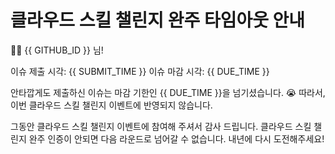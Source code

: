 # 클라우드 스킬 챌린지 완주 타임아웃 안내 

👋🏼 {{ GITHUB_ID }} 님!

이슈 제출 시각: {{ SUBMIT_TIME }}
이슈 마감 시각: {{ DUE_TIME }}  

안타깝게도 제출하신 이슈는 마감 기한인 {{ DUE_TIME }}을 넘기셨습니다. 😭 따라서, 이번 클라우드 스킬 챌린지 이벤트에 반영되지 않습니다.

그동안 클라우드 스킬 챌린지 이벤트에 참여해 주셔서 감사 드립니다. 클라우드 스킬 챌린지 완주 인증이 안되면 다음 라운드로 넘어갈 수 없습니다. 내년에 다시 도전해주세요!
